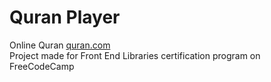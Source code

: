 # Quran Player
Online Quran [quran.com](https://quran.com)
<br>
Project made for Front End Libraries certification program on FreeCodeCamp



